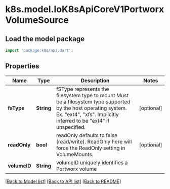 # k8s.model.IoK8sApiCoreV1PortworxVolumeSource

## Load the model package
```dart
import 'package:k8s/api.dart';
```

## Properties
Name | Type | Description | Notes
------------ | ------------- | ------------- | -------------
**fsType** | **String** | fSType represents the filesystem type to mount Must be a filesystem type supported by the host operating system. Ex. \"ext4\", \"xfs\". Implicitly inferred to be \"ext4\" if unspecified. | [optional] 
**readOnly** | **bool** | readOnly defaults to false (read/write). ReadOnly here will force the ReadOnly setting in VolumeMounts. | [optional] 
**volumeID** | **String** | volumeID uniquely identifies a Portworx volume | 

[[Back to Model list]](../README.md#documentation-for-models) [[Back to API list]](../README.md#documentation-for-api-endpoints) [[Back to README]](../README.md)


